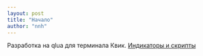 ```yaml
---
layout: post
title: "Начало"
author: "nnh"
---
```


Разработка на qlua для терминала Квик.
[Индикаторы и скрипты](https://github.com/nick-nh/qlua)